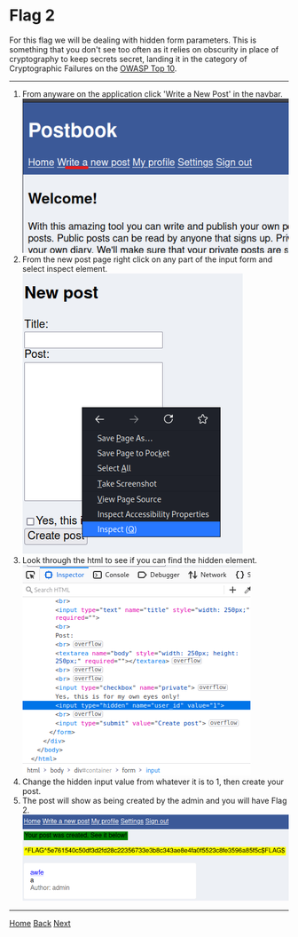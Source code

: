# Flag 2
For this flag we will be dealing with hidden form parameters. This is something that you don't see too often as it relies on obscurity in place of cryptography to keep secrets secret, landing it in the category of Cryptographic Failures on the [OWASP Top 10](https://owasp.org/www-project-top-ten/).

---

1. From anyware on the application click 'Write a New Post' in the navbar. 
![Nav](./static/2_1.png)
2. From the new post page right click on any part of the input form and select inspect element.
![RightClick](./static/2_2.png)
3. Look through the html to see if you can find the hidden element.  
![hidden](./static/2_3.png)
4. Change the hidden input value from whatever it is to 1, then create your post.
5. The post will show as being created by the admin and you will have Flag 2. 
![Flag](./static/2_Flag.png)

---
[Home](./Start.MD) [Back](./Flag1.md) [Next](./Flag3.md)
